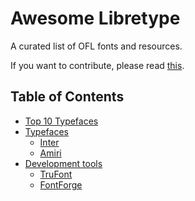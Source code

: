 # Awesome Libretype
A curated list of OFL fonts and resources.

If you want to contribute, please read [this](CONTRIBUTING.md).

## Table of Contents

- [Top 10 Typefaces](top-10-typefaces)
- [Typefaces](#Typefaces)
  - [Inter](#inter)
  - [Amiri](#Amiri)
- [Development tools](#development-tools)
  - [TruFont](#trufont)
  - [FontForge](#fontforge)

